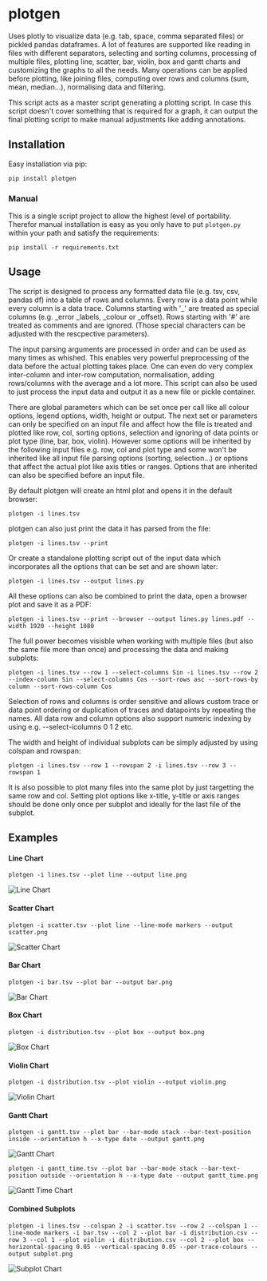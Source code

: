 # plotgen

Uses plotly to visualize data (e.g. tab, space, comma separated files) or pickled pandas dataframes. A lot of features are supported like reading in files with different separators, selecting and sorting columns, processing of multiple files, plotting line, scatter, bar, violin, box and gantt charts and customizing the graphs to all the needs. Many operations can be applied before plotting, like joining files, computing over rows and columns (sum, mean, median...), normalising data and filtering.

This script acts as a master script generating a plotting script. In case this script doesn't cover something that is required for a graph, it can output the final plotting script to make manual adjustments like adding annotations.

## Installation

Easy installation via pip:
```
pip install plotgen
```

### Manual

This is a single script project to allow the highest level of portability. Therefor manual installation is easy as you only have to put `plotgen.py` within your path and satisfy the requirements:
```
pip install -r requirements.txt
```

## Usage

The script is designed to process any formatted data file (e.g. tsv, csv, pandas df) into a table of rows and columns. Every row is a data point while every column is a data trace. Columns starting with '_' are treated as special columns (e.g. _error _labels, _colour or _offset). Rows starting with '#' are treated as comments and are ignored. (Those special characters can be adjusted with the rescpective parameters).

The input parsing arguments are processed in order and can be used as many times as whished. This enables very powerful preprocessing of the data before the actual plotting takes place. One can even do very complex inter-column and inter-row computation, normalisation, adding rows/columns with the average and a lot more. This script can also be used to just process the input data and output it as a new file or pickle container.

There are global parameters which can be set once per call like all colour options, legend options, width, height or output. The next set or parameters can only be specified on an input file and affect how the file is treated and plotted like row, col, sorting options, selection and ignoring of data points or plot type (line, bar, box, violin). However some options will be inherited by the following input files e.g. row, col and plot type and some won't be inherited like all input file parsing options (sorting, selection...) or options that affect the actual plot like axis titles or ranges. Options that are inherited can also be specified before an input file.

By default plotgen will create an html plot and opens it in the default browser:
```
plotgen -i lines.tsv
```

plotgen can also just print the data it has parsed from the file:
```
plotgen -i lines.tsv --print
```

Or create a standalone plotting script out of the input data which incorporates all the options that can be set and are shown later:
```
plotgen -i lines.tsv --output lines.py
```

All these options can also be combined to print the data, open a browser plot and save it as a PDF:
```
plotgen -i lines.tsv --print --browser --output lines.py lines.pdf --width 1920 --height 1080
```


The full power becomes visisble when working with multiple files (but also the same file more than once) and processing the data and making subplots:
```
plotgen -i lines.tsv --row 1 --select-columns Sin -i lines.tsv --row 2 --index-column Sin --select-columns Cos --sort-rows asc --sort-rows-by column --sort-rows-column Cos
```
Selection of rows and columns is order sensitive and allows custom trace or data point ordering or duplication of traces and datapoints by repeating the names. All data row and column options also support numeric indexing by using e.g. --select-icolumns 0 1 2 etc.

The width and height of individual subplots can be simply adjusted by using colspan and rowspan:
```
plotgen -i lines.tsv --row 1 --rowspan 2 -i lines.tsv --row 3 --rowspan 1
```

It is also possible to plot many files into the same plot by just targetting the same row and col. Setting plot options like x-title, y-title or axis ranges should be done only once per subplot and ideally for the last file of the subplot. 

## Examples

#### Line Chart
```
plotgen -i lines.tsv --plot line --output line.png
```
![Line Chart](/plots/line.png)
#### Scatter Chart
```
plotgen -i scatter.tsv --plot line --line-mode markers --output scatter.png
```
![Scatter Chart](/plots/scatter.png)
#### Bar Chart
```
plotgen -i bar.tsv --plot bar --output bar.png
```
![Bar Chart](/plots/bar.png)
#### Box Chart
```
plotgen -i distribution.tsv --plot box --output box.png
```
![Box Chart](/plots/box.png)
#### Violin Chart
```
plotgen -i distribution.tsv --plot violin --output violin.png
```
![Violin Chart](/plots/violin.png)
#### Gantt Chart
```
plotgen -i gantt.tsv --plot bar --bar-mode stack --bar-text-position inside --orientation h --x-type date --output gantt.png
```
![Gantt Chart](/plots/gantt.png)
```
plotgen -i gantt_time.tsv --plot bar --bar-mode stack --bar-text-position outside --orientation h --x-type date --output gantt_time.png
```
![Gantt Time Chart](/plots/gantt_time.png)
#### Combined Subplots
```
plotgen -i lines.tsv --colspan 2 -i scatter.tsv --row 2 --colspan 1 --line-mode markers -i bar.tsv --col 2 --plot bar -i distribution.csv --row 3 --col 1 --plot violin -i distribution.csv --col 2 --plot box --horizontal-spacing 0.05 --vertical-spacing 0.05 --per-trace-colours --output subplot.png
```
![Subplot Chart](/plots/subplots.png)
